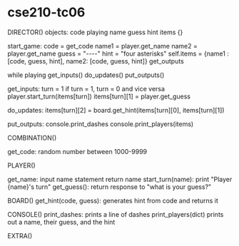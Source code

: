 # cse210-tc06

DIRECTOR()
objects:
code
playing
name
guess
hint
items {}


start_game:
   code = get_code
   name1 = player.get_name
   name2 = player.get_name
   guess = "----"
   hint = "four asterisks"
   self.items = {name1 : [code, guess, hint], name2: [code, guess, hint]}
   get_outputs
   
   while playing
   get_inputs()
   do_updates()
   put_outputs()
   
get_inputs:
turn = 1
if turn = 1, turn = 0 and vice versa
player.start_turn(items[turn])
items[turn][1] = player.get_guess

do_updates:
items[turn][2] = board.get_hint(items[turn][0], items[turn][1])

put_outputs:
console.print_dashes
console.print_players(items)

   
COMBINATION()

get_code:
   random number between 1000-9999
   
   
PLAYER()
   
   get_name:
      input name statement
      return name
   start_turn(name):
      print "Player {name}'s turn"
   get_guess():
      return response to "what is your guess?"
      
BOARD()
   get_hint(code, guess):
      generates hint from code and returns it
      

CONSOLE()
print_dashes:
   prints a line of dashes
print_players(dict)
   prints out a name, their guess, and the hint
      
EXTRA()
